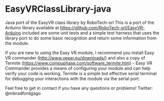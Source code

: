# EasyVRClassLibrary-java
Java port of the EasyVR class library by RoboTech-srl
This is a port of the Arduino library available at https://github.com/RoboTech-srl/EasyVR-Arduino 
included are some unit tests and a simple test harness that uses the library port to do some basic 
recognition and return some information from the module.

If you are new to using the Easy VR module, I recommend you install Easy VR commander (http://www.veear.eu/downloads/) 
and also a copy of Termite (https://www.compuphase.com/software_termite.htm) - 
Easy VR Commander provides a means of configuring your module and can help verify your code is working. 
Termite is a simple but effective serial terminal for debugging your interactions with the module via the serial port.

Feel free to get in contact if you have any questions or problems! Twitter: @mbradfordgago
